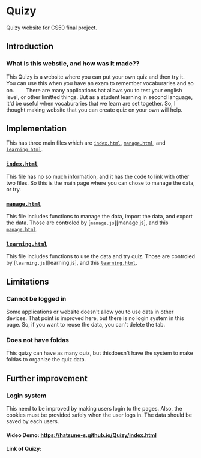 # Quizy
Quizy website for CS50 final project.

## Introduction

### What is this webstie, and how was it made??

This Quizy is a website where you can put your own quiz and then try it. 
You can use this when you have an exam to remember vocaburaries and so on. 
　　There are many applications hat allows you to test your english level, or other limitted things.
But as a student learning in second language, it'd be useful when vocaburaries that we learn are set together.
So, I thought making website that you can create quiz on your own will help.


## Implementation

This has three main files which are [`index.html`][index.html], [`manage.html`][manage.html],
and [`learning.html`][learning.html].

### [`index.html`][index.html]

This file has no so much information, and it has the code to link with other two files. 
So this is the main page where you can chose to manage the data, or try.

### [`manage.html`][manage.html]

This file includes functions to manage the data, import the data, and export the data.
Those are controled by [`manage.js`][manage.js], and this [`manage.html`][manage.html].

### [`learning.html`][learning.html]

This file includes functions to use the data and try quiz.
Those are controled by [`learning.js`][learning.js], and this [`learning.html`][learning.html].

## Limitations

### Cannot be logged in


Some applications or website doesn't allow you to use data in other devices. 
That point is improved here, but there is no login system in this page. So, if you want to reuse the data, you can't delete the tab.

### Does not have foldas

This quizy can have as many quiz, but thisdoesn't have the system to make foldas to organize the quiz data.

## Further improvement

### Login system

This need to be improved by making users login to the pages. Also, the cookies must be provided safely when the user logs in.
The data should be saved by each users.


#### Video Demo:  <https://hatsune-s.github.io/Quizy/index.html>
#### Link of Quizy:  <URL HERE>


[index.html]: index.html "index.html"
[manage.html]: manage.html "manage.html"
[learning.html]: learning.html "learning.html"

